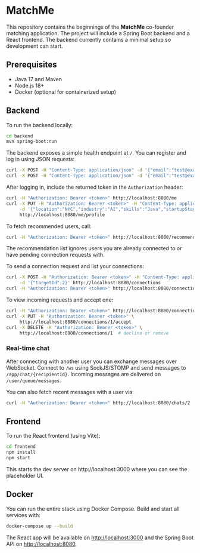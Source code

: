 # MatchMe

This repository contains the beginnings of the **MatchMe** co-founder matching application. The project will include a Spring Boot backend and a React frontend. The backend currently contains a minimal setup so development can start.

## Prerequisites
- Java 17 and Maven
- Node.js 18+
- Docker (optional for containerized setup)

## Backend

To run the backend locally:

```bash
cd backend
mvn spring-boot:run
```

The backend exposes a simple health endpoint at `/`.
You can register and log in using JSON requests:

```bash
curl -X POST -H "Content-Type: application/json" -d '{"email":"test@example.com","password":"pass"}' http://localhost:8080/register
curl -X POST -H "Content-Type: application/json" -d '{"email":"test@example.com","password":"pass"}' http://localhost:8080/login
```

After logging in, include the returned token in the `Authorization` header:

```bash
curl -H "Authorization: Bearer <token>" http://localhost:8080/me
curl -X PUT -H "Authorization: Bearer <token>" -H "Content-Type: application/json" \
     -d '{"location":"NYC","industry":"AI","skills":"Java","startupStage":"idea","lookingFor":"Designer"}' \
     http://localhost:8080/me/profile
```

To fetch recommended users, call:

```bash
curl -H "Authorization: Bearer <token>" http://localhost:8080/recommendations
```
The recommendation list ignores users you are already connected to or have pending
connection requests with.

To send a connection request and list your connections:

```bash
curl -X POST -H "Authorization: Bearer <token>" -H "Content-Type: application/json" \
     -d '{"targetId":2}' http://localhost:8080/connections
curl -H "Authorization: Bearer <token>" http://localhost:8080/connections
```

To view incoming requests and accept one:

```bash
curl -H "Authorization: Bearer <token>" http://localhost:8080/connections/requests
curl -X PUT -H "Authorization: Bearer <token>" \
     http://localhost:8080/connections/1/accept
curl -X DELETE -H "Authorization: Bearer <token>" \
     http://localhost:8080/connections/1  # decline or remove
```

### Real-time chat

After connecting with another user you can exchange messages over WebSocket. Connect to `/ws` using SockJS/STOMP and send messages to `/app/chat/{recipientId}`. Incoming messages are delivered on `/user/queue/messages`.

You can also fetch recent messages with a user via:

```bash
curl -H "Authorization: Bearer <token>" http://localhost:8080/chats/2
```

## Frontend

To run the React frontend (using Vite):

```bash
cd frontend
npm install
npm start
```

This starts the dev server on http://localhost:3000 where you can see the placeholder UI.

## Docker

You can run the entire stack using Docker Compose. Build and start all services
with:

```bash
docker-compose up --build
```

The React app will be available on <http://localhost:3000> and the Spring Boot
API on <http://localhost:8080>.
